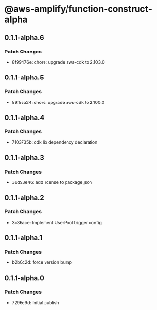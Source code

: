 # @aws-amplify/function-construct-alpha

## 0.1.1-alpha.6

### Patch Changes

- 8f99476e: chore: upgrade aws-cdk to 2.103.0

## 0.1.1-alpha.5

### Patch Changes

- 59f5ea24: chore: upgrade aws-cdk to 2.100.0

## 0.1.1-alpha.4

### Patch Changes

- 7103735b: cdk lib dependency declaration

## 0.1.1-alpha.3

### Patch Changes

- 36d93e46: add license to package.json

## 0.1.1-alpha.2

### Patch Changes

- 3c36ace: Implement UserPool trigger config

## 0.1.1-alpha.1

### Patch Changes

- b2b0c2d: force version bump

## 0.1.1-alpha.0

### Patch Changes

- 7296e9d: Initial publish

